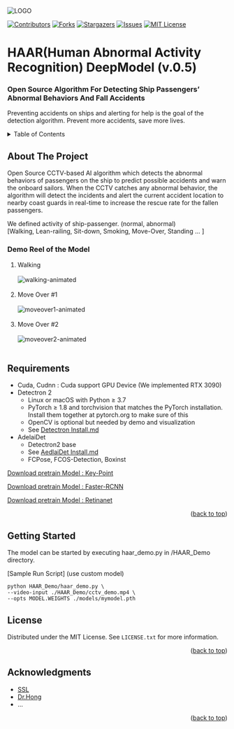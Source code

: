 
<!-- Improved compatibility of back to top link: See: https://github.com/othneildrew/Best-README-Template/pull/73 -->
<a name="readme-top"></a>


  <img src="https://user-images.githubusercontent.com/20548632/202991748-a429375c-54bb-4196-9abd-c46df083583d.PNG" alt="LOGO" />


<!-- PROJECT SHIELDS -->
<!--
*** I'm using markdown "reference style" links for readability.
*** Reference links are enclosed in brackets [ ] instead of parentheses ( ).
*** See the bottom of this document for the declaration of the reference variables
*** for contributors-url, forks-url, etc. This is an optional, concise syntax you may use.
*** https://www.markdownguide.org/basic-syntax/#reference-style-links
-->


[![Contributors][contributors-shield]][contributors-url]
[![Forks][forks-shield]][forks-url]
[![Stargazers][stars-shield]][stars-url]
[![Issues][issues-shield]][issues-url]
[![MIT License][license-shield]][license-url]
<!--
[![LinkedIn][linkedin-shield]][linkedin-url]
-->


<!-- PROJECT -->
<div align="center">

<h1 align="left"> HAAR(Human Abnormal Activity Recognition) DeepModel (v.0.5) </h1>

<h3 align="left">Open Source Algorithm For Detecting Ship Passengers’ Abnormal Behaviors And Fall Accidents</h3>

  <p align="left">
    Preventing accidents on ships and alerting for help is the goal of the detection algorithm. Prevent more accidents, save more lives. 
    <br />
    

  </p>
</div>

<!--
<p align="center">
  <img src="https://user-images.githubusercontent.com/20548632/193512190-636df804-0869-48a2-a6de-fc220ef0d411.gif" alt="animated" />
</p>
-->

<!-- ![modelDemoGif](https://user-images.githubusercontent.com/20548632/193512190-636df804-0869-48a2-a6de-fc220ef0d411.gif)-->

 
<!-- TABLE OF CONTENTS -->
<details>
  <summary>Table of Contents</summary>
  <ol>
    <li>
      <a href="#about-the-project">About The Project</a>
      <ul>
        <li><a href="#built-with">Requirenments</a></li>
      </ul>
    </li>
    <li>
      <a href="#requirenment">Requirenments</a></li>
    </li>
    <li>
      <a href="#getting-started">Getting Started</a>
      <!-- <ul>
        <li><a href="#prerequisites">Prerequisites</a></li>
        <li><a href="#installation">Installation</a></li>
      </ul> -->
    </li>
    <!-- <li><a href="#usage">Usage</a></li> -->
    <!-- <li><a href="#roadmap">Roadmap</a></li> -->
    <li><a href="#contributing">Contributing</a></li>
    <li><a href="#license">License</a></li>
    <!-- <li><a href="#contact">Contact</a></li> -->
    <li><a href="#acknowledgments">Acknowledgments</a></li>
  </ol>
</details>



<!-- ABOUT THE PROJECT -->
## About The Project

<!--
[![Product Name Screen Shot][product-screenshot]](https://example.com)
-->

Open Source CCTV-based AI algorithm which detects the abnormal behaviors of passengers on the ship to predict possible accidents and warn the onboard sailors. When the CCTV catches any abnormal behavior, the algorithm will detect the incidents and alert the current accident location to nearby coast guards in real-time to increase the rescue rate for the fallen passengers.

We defined activity of ship-passenger. (normal, abnormal) <br> 
[Walking, Lean-railing, Sit-down, Smoking, Move-Over, Standing ... ]
<!--Here's a blank template to get started: To avoid retyping too much info. Do a search and replace with your text editor for the following: `github_username`, `repo_name`, `twitter_handle`, `linkedin_username`, `email_client`, `email`, `project_title`, `project_description`-->


### Demo Reel of the Model
1. Walking </br></br><img src="https://user-images.githubusercontent.com/20548632/202956858-87f79ec6-8678-44cf-90f0-28d9a2939ca9.gif" alt="walking-animated" ></br></br>
2. Move Over #1 </br></br><img src="https://user-images.githubusercontent.com/20548632/202956733-b2cf0a96-8354-414b-a885-b9c3ab036880.gif" alt="moveover1-animated" ></br></br>
3. Move Over #2 </br></br><img src="https://user-images.githubusercontent.com/20548632/202956823-d871e9d4-8da3-4197-96c0-b430535941fe.gif" alt="moveover2-animated" ></br></br>
 

  
<!-- REQUIREMENTS  -->
## Requirements 

* Cuda, Cudnn : Cuda support GPU Device (We implemented RTX 3090)
* Detectron 2 
  * Linux or macOS with Python ≥ 3.7
  * PyTorch ≥ 1.8 and torchvision that matches the PyTorch installation. Install them together at pytorch.org to make sure of this
  * OpenCV is optional but needed by demo and visualization
  * See [Detectron Install.md](https://github.com/facebookresearch/detectron2/blob/main/INSTALL.md)
* AdelaiDet
  * Detectron2 base
  * See [AedlaiDet Install.md](https://github.com/aim-uofa/AdelaiDet)
  * FCPose, FCOS-Detection, Boxinst

[Download pretrain Model : Key-Point](https://dl.fbaipublicfiles.com/detectron2/COCO-Keypoints/keypoint_rcnn_R_50_FPN_3x/137849621/model_final_a6e10b.pkl)

[Download pretrain Model : Faster-RCNN](https://drive.google.com)

[Download pretrain Model : Retinanet](https://drive.google.com)



<!--
* [![Next][Next.js]][Next-url]
* [![React][React.js]][React-url]
* [![Vue][Vue.js]][Vue-url]
* [![Angular][Angular.io]][Angular-url]
* [![Svelte][Svelte.dev]][Svelte-url]
* [![Laravel][Laravel.com]][Laravel-url]
* [![Bootstrap][Bootstrap.com]][Bootstrap-url]
* [![JQuery][JQuery.com]][JQuery-url]

-->


<p align="right">(<a href="#readme-top">back to top</a>)</p>



<!-- GETTING STARTED -->

## Getting Started

The model can be started by executing haar_demo.py in /HAAR_Demo directory.


[Sample Run Script] (use custom model)
```
python HAAR_Demo/haar_demo.py \
--video-input ./HAAR_Demo/cctv_demo.mp4 \
--opts MODEL.WEIGHTS ./models/mymodel.pth
```

<!--

### Prerequisites

This is an example of how to list things you need to use the software and how to install them.
* Tensorflow
  ```sh
   install  -g
  ```
* PyTorch
  ```sh
  something
  ```
* Jupyter Lab
  ```sh
  something
  ```

  
### Installation

1. Get a free API Key at [https://example.com](https://example.com)
2. Clone the repo
   ```sh
   git clone https://github.com/Smart-Safety-Ocean/HAAR_DeepModel.git
   ```
3. Install packages
   ```sh
    install
   ```
4. Enter your API in `config.js`
   ```js
   const API_KEY = 'ENTER YOUR API';
   ```

<p align="right">(<a href="#readme-top">back to top</a>)</p>


<!-- USAGE EXAMPLES -->


<!-- ## Usage

Use this space to show useful examples of how a project can be used. Additional screenshots, code examples and demos work well in this space. You may also link to more resources.

_For more examples, please refer to the [Documentation](https://example.com)_

<p align="right">(<a href="#readme-top">back to top</a>)</p> -->



<!-- ROADMAP -->

<!--
## Roadmap

- [ ] Feature 1
- [ ] Feature 2
- [ ] Feature 3
    - [ ] Nested Feature

See the [open issues](https://github.com/Smart-Safety-Ocean/HAAR_DeepModel) for a full list of proposed features (and known issues).

<p align="right">(<a href="#readme-top">back to top</a>)</p>

-->


<!-- LICENSE -->
## License

Distributed under the MIT License. See `LICENSE.txt` for more information.

<p align="right">(<a href="#readme-top">back to top</a>)</p>



<!-- CONTACT -->
<!-- ## Contact

Your Name - [@twitter_handle](https://twitter.com/twitter_handle) - email@email_client.com

Project Link: [https://github.com/Smart-Safety-Ocean/HAAR_DeepModel](https://github.com/Smart-Safety-Ocean/repo_name)

<p align="right">(<a href="#readme-top">back to top</a>)</p> -->



<!-- ACKNOWLEDGMENTS -->
## Acknowledgments

* [SSL](https://www.smartsafety.co.kr/)
* [Dr.Hong](https://github.com/HongDoubleS)
* ...[]()

<p align="right">(<a href="#readme-top">back to top</a>)</p>



<!-- MARKDOWN LINKS & IMAGES -->
<!-- https://www.markdownguide.org/basic-syntax/#reference-style-links -->
[contributors-shield]: https://img.shields.io/github/contributors/Smart-Safety-Ocean/HAAR_DeepModel.svg?style=for-the-badge
[contributors-url]: https://github.com/Smart-Safety-Ocean/HAAR_DeepModel/graphs/contributors
[forks-shield]: https://img.shields.io/github/forks/Smart-Safety-Ocean/HAAR_DeepModel.svg?style=for-the-badge
[forks-url]: https://github.com/Smart-Safety-Ocean/HAAR_DeepModel/network/members
[stars-shield]: https://img.shields.io/github/stars/Smart-Safety-Ocean/HAAR_DeepModel.svg?style=for-the-badge
[stars-url]: https://github.com/Smart-Safety-Ocean/HAAR_DeepModel/stargazers
[issues-shield]: https://img.shields.io/github/issues/Smart-Safety-Ocean/HAAR_DeepModel.svg?style=for-the-badge
[issues-url]: https://github.com/Smart-Safety-Ocean/HAAR_DeepModel/issues
[license-shield]: https://img.shields.io/github/license/Smart-Safety-Ocean/HAAR_DeepModel.svg?style=for-the-badge
[license-url]: https://github.com/Smart-Safety-Ocean/HAAR_DeepModel/blob/master/LICENSE.txt
[linkedin-shield]: https://img.shields.io/badge/-LinkedIn-black.svg?style=for-the-badge&logo=linkedin&colorB=555
[linkedin-url]: https://linkedin.com/in/linkedin_username
[product-screenshot]: images/screenshot.png
[Next.js]: https://img.shields.io/badge/next.js-000000?style=for-the-badge&logo=nextdotjs&logoColor=white
[Next-url]: https://nextjs.org/
[React.js]: https://img.shields.io/badge/React-20232A?style=for-the-badge&logo=react&logoColor=61DAFB
[React-url]: https://reactjs.org/
[Vue.js]: https://img.shields.io/badge/Vue.js-35495E?style=for-the-badge&logo=vuedotjs&logoColor=4FC08D
[Vue-url]: https://vuejs.org/
[Angular.io]: https://img.shields.io/badge/Angular-DD0031?style=for-the-badge&logo=angular&logoColor=white
[Angular-url]: https://angular.io/
[Svelte.dev]: https://img.shields.io/badge/Svelte-4A4A55?style=for-the-badge&logo=svelte&logoColor=FF3E00
[Svelte-url]: https://svelte.dev/
[Laravel.com]: https://img.shields.io/badge/Laravel-FF2D20?style=for-the-badge&logo=laravel&logoColor=white
[Laravel-url]: https://laravel.com
[Bootstrap.com]: https://img.shields.io/badge/Bootstrap-563D7C?style=for-the-badge&logo=bootstrap&logoColor=white
[Bootstrap-url]: https://getbootstrap.com
[JQuery.com]: https://img.shields.io/badge/jQuery-0769AD?style=for-the-badge&logo=jquery&logoColor=white
[JQuery-url]: https://jquery.com 


